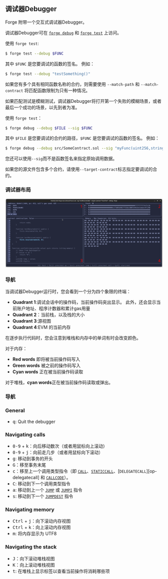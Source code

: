 ## 调试器Debugger

Forge 附带一个交互式调试器Debugger。

调试器Debugger可在 [`forge debug`](../reference/forge/forge-debug.md) 和 [`forge test`](../reference/forge/forge-test.md) 上访问。

使用 `forge test`:

```sh
$ forge test --debug $FUNC
```

其中 `$FUNC` 是您要调试的函数的签名。 例如：

```sh
$ forge test --debug "testSomething()"
```

如果您有多个具有相同函数名称的合约，则需要使用 `--match-path` 和 `--match-contract` 将匹配函数限制为只有一种情况。

如果匹配测试是模糊测试，调试器Debugger将打开第一个失败的模糊场景，或者最后一个成功的场景，以先到者为准。

使用 `forge test`：

```sh
$ forge debug --debug $FILE --sig $FUNC
```

其中 `$FILE` 是您要调试的合约的路径，`$FUNC` 是您要调试的函数的签名。 例如：

```sh
$ forge debug --debug src/SomeContract.sol --sig "myFunc(uint256,string)" 123 "你好"
```

您还可以使用`--sig`而不是函数签名来指定原始调用数据。

如果您的源文件包含多个合约，请使用`--target-contract`标志指定要调试的合约。


### 调试器布局

![An image of the debugger UI](../images/debugger.png)


### 导航

当调试器Debugger运行时，您会看到一个分为四个象限的终端：

- **Quadrant 1**:调试会话中的操作码，当前操作码突出显示。 此外，还会显示当前账户地址、程序计数器和累计gas用量
- **Quadrant 2**：当前栈，以及栈的大小
- **Quadrant 3**:源视图
- **Quadrant 4**:EVM 的当前内存

在逐步执行代码时，您会注意到堆栈和内存中的单词有时会改变颜色。

对于内存：

- **Red words** 即将被当前操作码写入
- **Green words** 被之前的操作码写入
- **Cyan words** 正在被当前操作码读取

对于堆栈，**cyan words**正在被当前操作码读取或弹出。

### 导航

### General

- <kbd>q</kbd>: Quit the debugger

### Navigating calls

- <kbd>0-9</kbd> + <kbd>k</kbd>：向后移动数次（或者用鼠标向上滚动）
- <kbd>0-9</kbd> + <kbd>j</kbd>：向前走几步（或者用鼠标向下滚动）
- <kbd>g</kbd>: 移动到事务的开头
- <kbd>G</kbd>：移至事务末尾
- <kbd>c</kbd>：移至上一个调用类型指令（即 [`CALL`][op-call]、[`STATICCALL`][op-staticcall]、[`DELEGATECALL`][op- delegatecall] 和 [`CALLCODE`][op-callcode]）。
- <kbd>C</kbd>: 移动到下一个调用类型指令
- <kbd>a</kbd>: 移动到上一个 [`JUMP`][op-jump] 或 [`JUMPI`][op-jumpi] 指令
- <kbd>s</kbd>: 移动到下一个 [`JUMPDEST`][op-jumpdest] 指令

### Navigating memory
- <kbd>Ctrl</kbd> + <kbd>j</kbd>：向下滚动内存视图
- <kbd>Ctrl</kbd> + <kbd>k</kbd>：向上滚动内存视图
- <kbd>m</kbd>: 将内存显示为 UTF8

### Navigating the stack
- <kbd>J</kbd>：向下滚动堆栈视图
- <kbd>K</kbd>：向上滚动堆栈视图
- <kbd>t</kbd>: 在堆栈上显示标签以查看当前操作将消耗哪些项

[op-call]: https://www.evm.codes/#f1
[op-staticcall]: https://www.evm.codes/#fa
[op-delegatecall]: https://www.evm.codes/#f4
[op-callcode]: https://www.evm.codes/#f2
[op-jumpdest]: https://www.evm.codes/#5b
[op-jump]: https://www.evm.codes/#f1
[op-jumpi]: https://www.evm.codes/#57
